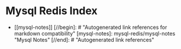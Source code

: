 # Mysql Redis Index

- [[mysql-notes]]
[//begin]: # "Autogenerated link references for markdown compatibility"
[mysql-notes]: mysql-redis/mysql-notes "Mysql Notes"
[//end]: # "Autogenerated link references"